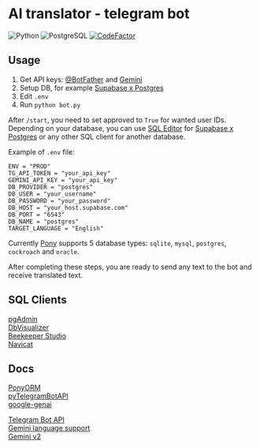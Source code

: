 # AI translator - telegram bot

![Python](https://img.shields.io/badge/Python-3.12-blue)
![PostgreSQL](https://img.shields.io/badge/PostgreSQL-16-blue)
[![CodeFactor](https://www.codefactor.io/repository/github/vasiliadi/ai-translator-telegram-bot/badge)](https://www.codefactor.io/repository/github/vasiliadi/ai-translator-telegram-bot)

## Usage

1. Get API keys: [@BotFather](https://t.me/BotFather) and [Gemini](https://ai.google.dev/)
2. Setup DB, for example [Supabase x Postgres](https://supabase.com/database)
3. Edit `.env`
4. Run `python bot.py`

After `/start`, you need to set approved to `True` for wanted user IDs. Depending on your database, you can use [SQL Editor](https://supabase.com/docs/guides/database/overview) for [Supabase x Postgres](https://supabase.com/database) or any other SQL client for another database.

Example of `.env` file:

```text
ENV = "PROD"
TG_API_TOKEN = "your_api_key"
GEMINI_API_KEY = "your_api_key"
DB_PROVIDER = "postgres"
DB_USER = "your_username"
DB_PASSWORD = "your_password"
DB_HOST = "your_host.supabase.com"
DB_PORT = "6543"
DB_NAME = "postgres"
TARGET_LANGUAGE = "English"
```

Currently [Pony](https://docs.ponyorm.org/api_reference.html#supported-databases) supports 5 database types: `sqlite`, `mysql`, `postgres`, `cockroach` and `oracle`.

After completing these steps, you are ready to send any text to the bot and receive translated text.

## SQL Clients

[pgAdmin](https://www.pgadmin.org/) \
[DbVisualizer](https://www.dbvis.com/) \
[Beekeeper Studio](https://www.beekeeperstudio.io/) \
[Navicat](https://www.navicat.com/en/)

## Docs

[PonyORM](https://docs.ponyorm.org/) \
[pyTelegramBotAPI](https://pytba.readthedocs.io/en/latest/) \
[google-genai](https://googleapis.github.io/python-genai/)

[Telegram Bot API](https://core.telegram.org/bots/api) \
[Gemini language support](https://cloud.google.com/vertex-ai/generative-ai/docs/learn/models#languages-gemini) \
[Gemini v2](https://ai.google.dev/gemini-api/docs/models/gemini-v2)
